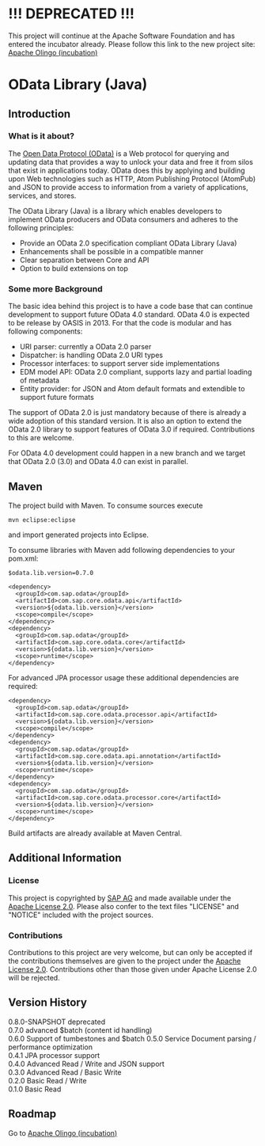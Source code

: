 !!! DEPRECATED !!!
==================

This project will continue at the Apache Software Foundation and has entered the incubator already. Please follow this link to the new project site: [Apache Olingo (incubation)](http://olingo.incubator.apache.org/)

OData Library (Java)
====================

Introduction
------------

### What is it about? ###

The [Open Data Protocol (OData)](http://odata.org) is a Web protocol for querying and updating data that provides a way to unlock your data and free it from silos that exist in applications today. OData does this by applying and building upon Web technologies such as HTTP, Atom Publishing Protocol (AtomPub) and JSON to provide access to information from a variety of applications, services, and stores.

The OData Library (Java) is a library which enables developers to implement OData producers and OData consumers and adheres to the following principles:

- Provide an OData 2.0 specification compliant OData Library (Java) 
- Enhancements shall be possible in a compatible manner 
- Clear separation between Core and API 
- Option to build extensions on top

### Some more Background ###

The basic idea behind this project is to have a code base that can continue development to support future OData 4.0 standard. OData 4.0 is expected to be release by OASIS in 2013. For that the code is modular and has following components:

- URI parser: currently a OData 2.0 parser
- Dispatcher: is handling OData 2.0 URI types
- Processor interfaces: to support server side implementations
- EDM model API: OData 2.0 compliant, supports lazy and partial loading of metadata
- Entity provider: for JSON and Atom default formats and extendible to support future formats

The support of OData 2.0 is just mandatory because of there is already a wide adoption of this standard version. It is also an option to extend the OData 2.0 library to support features of OData 3.0 if required. Contributions to this are welcome.

For OData 4.0 development could happen in a new branch and we target that OData 2.0 (3.0) and OData 4.0 can exist in parallel. 

Maven
-----

The project build with Maven. To consume sources execute 

    mvn eclipse:eclipse

and import generated projects into Eclipse. 

To consume libraries with Maven add following dependencies to your pom.xml:

    $odata.lib.version=0.7.0

    <dependency>
      <groupId>com.sap.odata</groupId>
      <artifactId>com.sap.core.odata.api</artifactId>
      <version>${odata.lib.version}</version> 
      <scope>compile</scope>
    </dependency>
    <dependency>
      <groupId>com.sap.odata</groupId>
      <artifactId>com.sap.core.odata.core</artifactId>
      <version>${odata.lib.version}</version>
      <scope>runtime</scope>
    </dependency>

For advanced JPA processor usage these additional dependencies are required:

    <dependency>
      <groupId>com.sap.odata</groupId>
      <artifactId>com.sap.core.odata.processor.api</artifactId>
      <version>${odata.lib.version}</version> 
      <scope>compile</scope>
    </dependency>
    <dependency>
      <groupId>com.sap.odata</groupId>
      <artifactId>com.sap.core.odata.api.annotation</artifactId>
      <version>${odata.lib.version}</version>
      <scope>runtime</scope>
    </dependency>
    <dependency>
      <groupId>com.sap.odata</groupId>
      <artifactId>com.sap.core.odata.processor.core</artifactId>
      <version>${odata.lib.version}</version>
      <scope>runtime</scope>
    </dependency>


Build artifacts are already available at Maven Central.

Additional Information
----------------------

### License ###

This project is copyrighted by [SAP AG](http://www.sap.com/) and made available under the [Apache License 2.0](http://www.apache.org/licenses/LICENSE-2.0.html). Please also confer to the text files "LICENSE" and "NOTICE" included with the project sources.


### Contributions ###

Contributions to this project are very welcome, but can only be accepted if the contributions themselves are given to the project under the [Apache License 2.0](http://www.apache.org/licenses/LICENSE-2.0.html). Contributions other than those given under Apache License 2.0 will be rejected.


Version History
---------------

0.8.0-SNAPSHOT deprecated <br/>
0.7.0  advanced $batch (content id handling) <br/>
0.6.0  Support of tumbestones and $batch
0.5.0  Service Document parsing / performance optimization<br/>
0.4.1  JPA processor support  
0.4.0  Advanced Read / Write and JSON support  
0.3.0  Advanced Read / Basic Write  
0.2.0  Basic Read / Write  
0.1.0  Basic Read

Roadmap
-------

Go to [Apache Olingo (incubation)](http://olingo.incubator.apache.org/)
